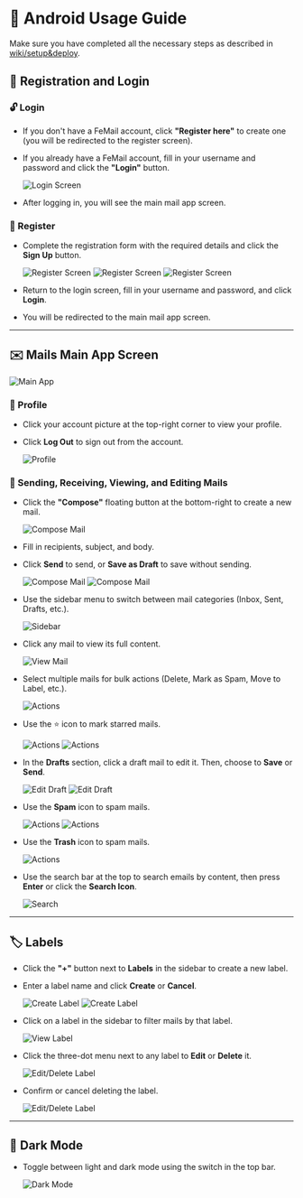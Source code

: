 # 🚀 Android Usage Guide
Make sure you have completed all the necessary steps as described in [wiki/setup&deploy](setup&deploy.md).

## 🔐 Registration and Login

### 🔓 Login
- If you don't have a FeMail account, click **"Register here"** to create one (you will be redirected to the register screen).
- If you already have a FeMail account, fill in your username and password and click the **"Login"** button. 
 
  ![Login Screen](../assets/login.png)
- After logging in, you will see the main mail app screen.

### 📝 Register
- Complete the registration form with the required details and click the **Sign Up** button.  

  ![Register Screen](../assets/register.png)   ![Register Screen](../assets/register2.png)   ![Register Screen](../assets/register3.png)
- Return to the login screen, fill in your username and password, and click **Login**.
- You will be redirected to the main mail app screen.

---

## ✉️ Mails Main App Screen

  ![Main App](../assets/main.png)

### 👤 Profile
- Click your account picture at the top-right corner to view your profile.
- Click **Log Out** to sign out from the account.  

  ![Profile](../assets/profile.png)

### 📧 Sending, Receiving, Viewing, and Editing Mails

- Click the **"Compose"** floating button at the bottom-right to create a new mail.

  ![Compose Mail](../assets/compose.png)

- Fill in recipients, subject, and body.

- Click **Send** to send, or **Save as Draft** to save without sending.  

  ![Compose Mail](../assets/send1.png)   ![Compose Mail](../assets/send2.png)

- Use the sidebar menu to switch between mail categories (Inbox, Sent, Drafts, etc.).  

  ![Sidebar](../assets/menu.png)

- Click any mail to view its full content.  

  ![View Mail](../assets/fullmail.png)

- Select multiple mails for bulk actions (Delete, Mark as Spam, Move to Label, etc.).  

  ![Actions](../assets/select.png)

- Use the ⭐ icon to mark starred mails.  

  ![Actions](../assets/star1.png)   ![Actions](../assets/star2.png)

- In the **Drafts** section, click a draft mail to edit it. Then, choose to **Save** or **Send**. 

  ![Edit Draft](../assets/draft1.png)   ![Edit Draft](../assets/draft2.png)

- Use the **Spam** icon to spam mails. 

  ![Actions](../assets/spam1.png)   ![Actions](../assets/spam2.png)

- Use the **Trash** icon to spam mails.

  ![Actions](../assets/trash.png)

- Use the search bar at the top to search emails by content, then press **Enter** or click the **Search Icon**. 

  ![Search](../assets/app12.png)

---

## 🏷️ Labels

- Click the **"+"** button next to **Labels** in the sidebar to create a new label.
- Enter a label name and click **Create** or **Cancel**.  

  ![Create Label](../assets/createLabel.png)   ![Create Label](../assets/label2.png)

- Click on a label in the sidebar to filter mails by that label.  

  ![View Label](../assets/label3.png)

- Click the three-dot menu next to any label to **Edit** or **Delete** it.  

  ![Edit/Delete Label](../assets/label4.png)

- Confirm or cancel deleting the label.  

  ![Edit/Delete Label](../assets/label5.png)

---

## 🌙 Dark Mode

- Toggle between light and dark mode using the switch in the top bar.  

  ![Dark Mode](../assets/darkmode.png)
